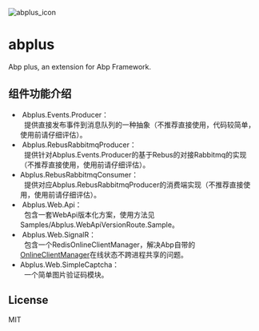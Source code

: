 ![abplus_icon](https://github.com/personball/abplus/blob/master/abplus_icon.png?raw=true)
# abplus
Abp plus, an extension for Abp Framework. 

## 组件功能介绍
*  Abplus.Events.Producer：  
   提供直接发布事件到消息队列的一种抽象（不推荐直接使用，代码较简单，使用前请仔细评估）。
*  Abplus.RebusRabbitmqProducer：  
   提供针对Abplus.Events.Producer的基于Rebus的对接Rabbitmq的实现（不推荐直接使用，使用前请仔细评估）。
*  Abplus.RebusRabbitmqConsumer：  
   提供对应Abplus.RebusRabbitmqProducer的消费端实现（不推荐直接使用，使用前请仔细评估）。
*  Abplus.Web.Api：  
   包含一套WebApi版本化方案，使用方法见Samples/Abplus.WebApiVersionRoute.Sample。
*  Abplus.Web.SignalR：  
   包含一个RedisOnlineClientManager，解决Abp自带的[OnlineClientManager](https://github.com/aspnetboilerplate/aspnetboilerplate/blob/dev/src/Abp/RealTime/OnlineClientManager.cs#L26)在线状态不跨进程共享的问题。
*  Abplus.Web.SimpleCaptcha：  
   一个简单图片验证码模块。

## License
MIT
